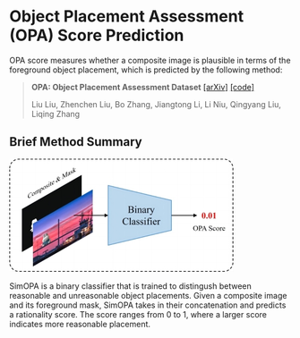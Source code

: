# Object Placement Assessment (OPA) Score Prediction

OPA score measures whether a composite image is plausible in terms of the foreground object placement, which is predicted by the following method:

> **OPA: Object Placement Assessment Dataset**  [[arXiv]](https://arxiv.org/pdf/2107.01889.pdf) [[code]](https://github.com/bcmi/Object-Placement-Assessment-Dataset-OPA)<br>
>
> Liu Liu, Zhenchen Liu, Bo Zhang, Jiangtong Li, Li Niu, Qingyang Liu, Liqing Zhang<br>

## Brief Method Summary

![opa_score_simopa1](../resources/opa_score_simopa1.jpg)

SimOPA is a binary classifier that is trained to distingush between reasonable and unreasonable object placements. Given a composite image and its foreground mask, SimOPA takes in their concatenation and predicts a rationality score. The score ranges from 0 to 1, where a larger score indicates more reasonable placement. 
